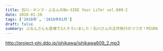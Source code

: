 ```yaml
---
title: 石川・ホンマ・ぶるんのBe-SIDE Your Life! vol.609-2
date: 2018-01-20
tags: ['2018年', '2018年01月']
draft: false
summary: ぶるんさんも登場で3人そろいました！石川さんの正月旅行のつづき！MIURA
---
```


http://project-phi.ddo.jp/ishikawa/ishikawa609_2.mp3
